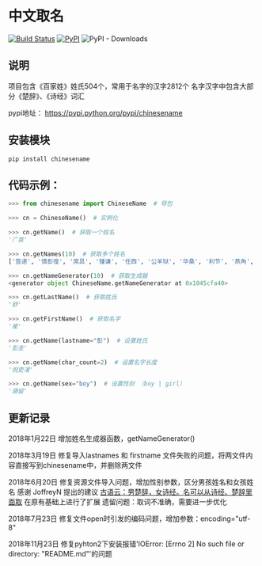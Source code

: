 # 中文取名
[![Build Status](https://travis-ci.org/mouday/chinesename.svg?branch=master)](https://travis-ci.org/mouday/chinesename)
[![PyPI](https://img.shields.io/pypi/v/chinesename.svg)](https://pypi.org/project/chinesename/)
![PyPI - Downloads](https://img.shields.io/pypi/dm/chinesename.svg)

## 说明
项目包含《百家姓》姓氏504个，常用于名字的汉字2812个
名字汉字中包含大部分《楚辞》、《诗经》词汇

pypi地址： https://pypi.python.org/pypi/chinesename

## 安装模块

```
pip install chinesename
```

## 代码示例：

```python
>>> from chinesename import ChineseName  # 导包

>>> cn = ChineseName()  # 实例化

>>> cn.getName()  # 获取一个姓名
'广袁'

>>> cn.getNames(10)  # 获取多个姓名
['笪递', '慎彭徨', '席具', '锺谦', '任西', '公羊狱', '华桑', '利节', '燕角', '任彪']

>>> cn.getNameGenerator(10)  # 获取生成器
<generator object ChineseName.getNameGenerator at 0x1045cfa40>

>>> cn.getLastName()  # 获取姓氏
'舒'

>>> cn.getFirstName()  # 获取名字
'崔'

>>> cn.getName(lastname="彭")  # 设置姓氏
'彭圭'

>>> cn.getName(char_count=2)  # 设置名字长度
'倪吏渚'

>>> cn.getName(sex="boy")  # 设置性别 （boy | girl）
'骆留'

```

## 更新记录

2018年1月22日 增加姓名生成器函数，getNameGenerator()


2018年3月19日 修复导入lastnames 和 firstname 文件失败的问题，将两文件内容直接写到chinesename中，并删除两文件


2018年6月20日 修复资源文件导入问题，增加性别参数，区分男孩姓名和女孩姓名
感谢 JoffreyN 提出的建议 [古语云：男楚辞，女诗经。名可以从诗经、楚辞里面取](https://github.com/mouday/chinesename/issues/2)
在原有基础上进行了扩展
遗留问题：取词不准确，需要进一步优化


2018年7月23日 修复文件open时引发的编码问题，增加参数：encoding="utf-8"

2018年11月23日 修复pyhton2下安装报错'IOError: [Errno 2] No such file or directory: "README.md"'的问题